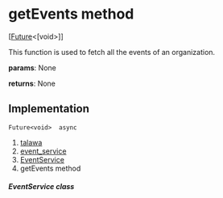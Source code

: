 
<div>

# getEvents method

</div>


[[Future](https://api.flutter.dev/flutter/dart-core/Future-class.html)\<[void\>]]




This function is used to fetch all the events of an organization.

**params**: None

**returns**: None



## Implementation

``` language-dart
Future<void>  async 
```







1.  [talawa](../../index.md)
2.  [event_service](../../services_event_service/)
3.  [EventService](../../services_event_service/EventService-class.md)
4.  getEvents method

##### EventService class







